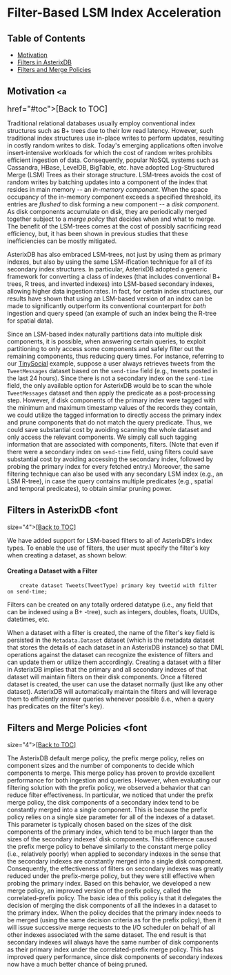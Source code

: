 # Filter-Based LSM Index Acceleration

## <a id="toc">Table of Contents</a>

* [Motivation](#Motivation)
* [Filters in AsterixDB](#FiltersInAsterixDB)
* [Filters and Merge Policies](#FiltersAndMergePolicies)

## <a id="Motivation">Motivation</a> <font size="4"><a
   href="#toc">[Back to TOC]</a></font>

Traditional relational databases usually employ conventional index
structures such as B+ trees due to their low read latency.  However,
such traditional index structures use in-place writes to perform
updates, resulting in costly random writes to disk. Today's emerging
applications often involve insert-intensive workloads for which the
cost of random writes prohibits efficient ingestion of
data. Consequently, popular NoSQL systems such as Cassandra, HBase,
LevelDB, BigTable, etc. have adopted Log-Structured Merge (LSM) Trees
as their storage structure. LSM-trees avoids the cost of random writes
by batching updates into a component of the index that resides in main
memory -- an *in-memory component*. When the space occupancy of
the in-memory component exceeds a specified threshold, its entries are
*flushed* to disk forming a new component -- a *disk component*. As
disk components accumulate on disk, they are periodically merged
together subject to a *merge policy* that decides when and what to
merge. The benefit of the LSM-trees comes at the cost of possibly
sacrificing read efficiency, but, it has been shown in previous
studies that these inefficiencies can be mostly mitigated.

AsterixDB has also embraced LSM-trees, not just by using them as
primary indexes, but also by using the same LSM-ification technique
for all of its secondary index structures. In particular, AsterixDB
adopted a generic framework for converting a class of indexes (that
includes conventional B+ trees, R trees, and inverted indexes) into
LSM-based secondary indexes, allowing higher data ingestion rates. In
fact, for certain index structures, our results have shown that using
an LSM-based version of an index can be made to significantly
outperform its conventional counterpart for *both* ingestion
and query speed (an example of such an index being the R-tree for
spatial data).

Since an LSM-based index naturally partitions data into multiple disk
components, it is possible, when answering certain queries, to exploit
partitioning to only access some components and safely filter out the
remaining components, thus reducing query times. For instance,
referring to our
[TinySocial](primer.html#ADM:_Modeling_Semistructed_Data_in_AsterixDB)
example, suppose a user always retrieves tweets from the
`TweetMessages` dataset based on the `send-time` field (e.g., tweets
posted in the last 24 hours). Since there is not a secondary index on
the `send-time` field, the only available option for AsterixDB would
be to scan the whole `TweetMessages` dataset and then apply the
predicate as a post-processing step. However, if disk components of
the primary index were tagged with the minimum and maximum timestamp
values of the records they contain, we could utilize the tagged
information to directly access the primary index and prune components
that do not match the query predicate. Thus, we could save substantial
cost by avoiding scanning the whole dataset and only access the
relevant components. We simply call such tagging information that are
associated with components, filters. (Note that even if there were a
secondary index on `send-time` field, using filters could save
substantial cost by avoiding accessing the secondary index, followed
by probing the primary index for every fetched entry.) Moreover, the
same filtering technique can also be used with any secondary LSM index
(e.g., an LSM R-tree), in case the query contains multiple predicates
(e.g., spatial and temporal predicates), to obtain similar pruning
power.

## <a id="FiltersInAsterixDB">Filters in AsterixDB</a> <font
   size="4"><a href="#toc">[Back to TOC]</a></font>


We have added support for LSM-based filters to all of AsterixDB's
index types. To enable the use of filters, the user must specify the
filter's key when creating a dataset, as shown below:

#### Creating a Dataset with a Filter  ####

        create dataset Tweets(TweetType) primary key tweetid with filter on send-time;


Filters can be created on any totally ordered datatype (i.e., any
field that can be indexed using a B+ -tree), such as integers,
doubles, floats, UUIDs, datetimes, etc.


When a dataset with a filter is created, the name of the filter's key
field is persisted in the `Metadata.Dataset` dataset (which is the metadata
dataset that stores the details of each dataset in an AsterixDB
instance) so that DML operations against the dataset can recognize the
existence of filters and can update them or utilize them
accordingly. Creating a dataset with a filter in AsterixDB implies
that the primary and all secondary indexes of that dataset will
maintain filters on their disk components. Once a filtered dataset is
created, the user can use the dataset normally (just like any other
dataset). AsterixDB will automatically maintain the filters and will
leverage them to efficiently answer queries whenever possible (i.e.,
when a query has predicates on the filter's key).


## <a id="FiltersAndMergePolicies">Filters and Merge Policies</a> <font
size="4"><a href="#toc">[Back to TOC]</a></font>


The AsterixDB default merge policy, the prefix merge policy, relies on
component sizes and the number of components to decide which
components to merge. This merge policy has proven to provide excellent
performance for both ingestion and queries. However, when evaluating
our filtering solution with the prefix policy, we observed a behavior
that can reduce filter effectiveness. In particular, we noticed that
under the prefix merge policy, the disk components of a secondary
index tend to be constantly merged into a single component. This is
because the prefix policy relies on a single size parameter for all of
the indexes of a dataset. This parameter is typically chosen based on
the sizes of the disk components of the primary index, which tend to
be much larger than the sizes of the secondary indexes' disk
components. This difference caused the prefix merge policy to behave
similarly to the constant merge policy (i.e., relatively poorly) when
applied to secondary indexes in the sense that the secondary indexes
are constantly merged into a single disk component. Consequently, the
effectiveness of filters on secondary indexes was greatly reduced
under the prefix-merge policy, but they were still effective when
probing the primary index.  Based on this behavior, we developed a new
merge policy, an improved version of the prefix policy, called the
correlated-prefix policy. The basic idea of this policy is that it
delegates the decision of merging the disk components of all the
indexes in a dataset to the primary index. When the policy decides
that the primary index needs to be merged (using the same decision
criteria as for the prefix policy), then it will issue successive
merge requests to the I/O scheduler on behalf of all other indexes
associated with the same dataset. The end result is that secondary
indexes will always have the same number of disk components as their
primary index under the correlated-prefix merge policy. This has
improved query performance, since disk components of secondary indexes
now have a much better chance of being pruned.


